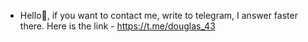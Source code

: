 - Hello👋, if you want to contact me, write to telegram, I answer faster there. Here is the link - https://t.me/douglas_43

